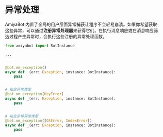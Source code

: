 # 异常处理

AmiyaBot 内置了全局的用户层面异常捕获让程序不会轻易崩溃。如果你希望获取这些异常，可以通过**注册异常处理器**来获得它们。在执行消息响应或在消息响应筛选过程产生异常时，会执行这些注册的异常处理函数。

```python
from amiyabot import BotInstance

...


@bot.on_exception()
async def _(err: Exception, instance: BotInstance):
    pass


# 指定异常类型
@bot.on_exception(KeyError)
async def _(err: Exception, instance: BotInstance):
    pass


# 指定多种异常类型
@bot.on_exception([OSError, IndexError])
async def _(err: Exception, instance: BotInstance):
    pass
```

